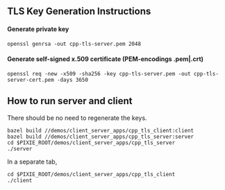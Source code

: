 ## TLS Key Generation Instructions

#### Generate private key

```
openssl genrsa -out cpp-tls-server.pem 2048
```

#### Generate self-signed x.509 certificate (PEM-encodings .pem|.crt)

```
openssl req -new -x509 -sha256 -key cpp-tls-server.pem -out cpp-tls-server-cert.pem -days 3650
```

## How to run server and client
There should be no need to regenerate the keys.
```
bazel build //demos/client_server_apps/cpp_tls_client:client
bazel build //demos/client_server_apps/cpp_tls_server:server
cd $PIXIE_ROOT/demos/client_server_apps/cpp_tls_server
./server
```

In a separate tab,
```
cd $PIXIE_ROOT/demos/client_server_apps/cpp_tls_client
./client
```
